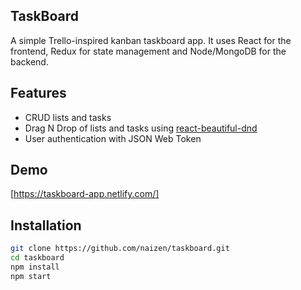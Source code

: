 ## TaskBoard

A simple Trello-inspired kanban taskboard app. It uses React for the frontend, Redux for state management and Node/MongoDB for the backend.

## Features

- CRUD lists and tasks
- Drag N Drop of lists and tasks using [react-beautiful-dnd](https://github.com/atlassian/react-beautiful-dnd)
- User authentication with JSON Web Token

## Demo

[https://taskboard-app.netlify.com/]

## Installation

```sh
git clone https://github.com/naizen/taskboard.git
cd taskboard
npm install
npm start
```
